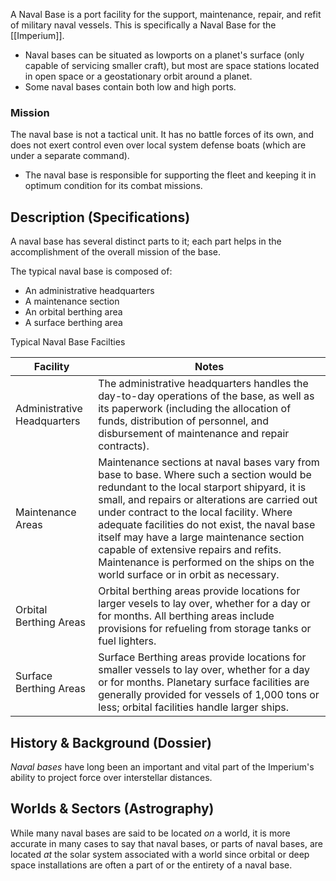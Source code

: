 A Naval Base is a port facility for the support, maintenance, repair, and refit of military naval vessels.  This is specifically a Naval Base for the [[Imperium]].

*   Naval bases can be situated as lowports on a planet's surface (only capable of servicing smaller craft), but most are space stations located in open space or a geostationary orbit around a planet.
*   Some naval bases contain both low and high ports.

### Mission

The naval base is not a tactical unit. It has no battle forces of its own, and does not exert control even over local system defense boats (which are under a separate command).

*   The naval base is responsible for supporting the fleet and keeping it in optimum condition for its combat missions.

## Description (Specifications)

A naval base has several distinct parts to it; each part helps in the accomplishment of the overall mission of the base.

The typical naval base is composed of:

*   An administrative headquarters
*   A maintenance section
*   An orbital berthing area
*   A surface berthing area



Typical Naval Base Facilties

| Facility                    | Notes                                                                                                                                                                                                                                                                                                                                                                                                                                                              |
| --------------------------- | ------------------------------------------------------------------------------------------------------------------------------------------------------------------------------------------------------------------------------------------------------------------------------------------------------------------------------------------------------------------------------------------------------------------------------------------------------------------ |
| Administrative Headquarters | The administrative headquarters handles the day-to-day operations of the base, as well as its paperwork (including the allocation of funds, distribution of personnel, and disbursement of maintenance and repair contracts).                                                                                                                                                                                                                                      |
| Maintenance Areas           | Maintenance sections at naval bases vary from base to base. Where such a section would be redundant to the local starport shipyard, it is small, and repairs or alterations are carried out under contract to the local facility. Where adequate facilities do not exist, the naval base itself may have a large maintenance section capable of extensive repairs and refits. Maintenance is performed on the ships on the world surface or in orbit as necessary. |
| Orbital Berthing Areas      | Orbital berthing areas provide locations for larger vesels to lay over, whether for a day or for months. All berthing areas include provisions for refueling from storage tanks or fuel lighters.                                                                                                                                                                                                                                                                  |
| Surface Berthing Areas      | Surface Berthing areas provide locations for smaller vessels to lay over, whether for a day or for months. Planetary surface facilities are generally provided for vessels of 1,000 tons or less; orbital facilities handle larger ships.                                                                                                                                                                                                                          |


## History & Background (Dossier)


_Naval bases_ have long been an important and vital part of the Imperium's ability to project force over interstellar distances.

## Worlds & Sectors (Astrography)

While many naval bases are said to be located _on_ a world, it is more accurate in many cases to say that naval bases, or parts of naval bases, are located _at_ the solar system associated with a world since orbital or deep space installations are often a part of or the entirety of a naval base.

